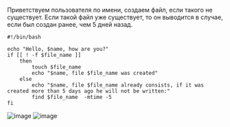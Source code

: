 Приветствуем пользователя по имени, создаем файл, если такого не существует. Если такой файл уже существует, то он выводится в случае, если был создан ранее, чем 5 дней назад.
```
#!/bin/bash

echo "Hello, $name, how are you?"
if [[ ! -f $file_name ]]
	then
		touch $file_name
		echo "$name, file $file_name was created"
	else
		echo "$name, file $file_name already consists, if it was created more than 5 days ago he will not be written:"
		find $file_name  -mtime -5
fi
```
![image](https://user-images.githubusercontent.com/71911447/172342941-51ceadd2-415c-4765-becf-8b49f44bf3e5.png)
![image](https://user-images.githubusercontent.com/71911447/172342952-f4f9e27e-cace-4fb4-a66f-17a507dcb5d5.png)

